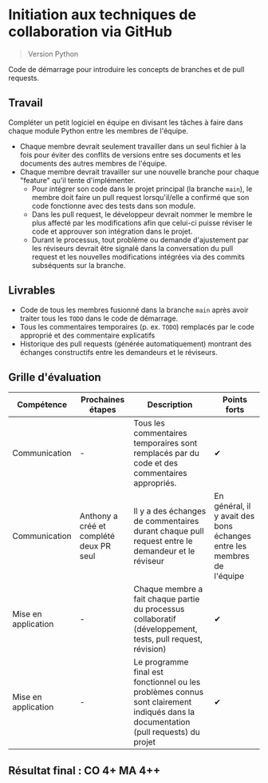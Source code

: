 # Initiation aux techniques de collaboration via GitHub

>Version Python

Code de démarrage pour introduire les concepts de branches et de pull requests.

## Travail

Compléter un petit logiciel en équipe en divisant les tâches à faire dans chaque module Python entre les membres de l'équipe.

* Chaque membre devrait seulement travailler dans un seul fichier à la fois pour éviter des conflits de versions entre ses documents et les documents des autres membres de l'équipe.
* Chaque membre devrait travailler sur une nouvelle branche pour chaque "feature" qu'il tente d'implémenter.  
    * Pour intégrer son code dans le projet principal (la branche `main`), le membre doit faire un pull request lorsqu'il/elle a confirmé que son code fonctionne avec des tests dans son module.
    * Dans les pull request, le développeur devrait nommer le membre le plus affecté par les modifications afin que celui-ci puisse réviser le code et approuver son intégration dans le projet.
    * Durant le processus, tout problème ou demande d'ajustement par les réviseurs devrait être signalé dans la conversation du pull request et les nouvelles modifications intégrées via des commits subséquents sur la branche.
 
## Livrables

* Code de tous les membres fusionné dans la branche `main` après avoir traiter tous les `TODO` dans le code de démarrage.
* Tous les commentaires temporaires (p. ex. `TODO`) remplacés par le code approprié et des commentaire explicatifs
* Historique des pull requests (générée automatiquement) montrant des échanges constructifs entre les demandeurs et le réviseurs.

## Grille d'évaluation

Compétence | Prochaines étapes | Description | Points forts
--- | --- | --- | ---
Communication | - | Tous les commentaires temporaires sont remplacés par du code et des commentaires appropriés. | ✔ 
Communication | Anthony a créé et complété deux PR seul | Il y a des échanges de commentaires durant chaque pull request entre le demandeur et le réviseur | En général, il y avait des bons échanges entre les membres de l'équipe
Mise en application | - | Chaque membre a fait chaque partie du processus collaboratif (développement, tests, pull request, révision) | ✔ 
Mise en application | - | Le programme final est fonctionnel ou les problèmes connus sont clairement indiqués dans la documentation (pull requests) du projet | ✔


## Résultat final : CO 4+ MA 4++
